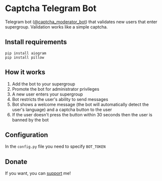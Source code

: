 # Captcha Telegram Bot
Telegram bot ([@captcha_moderator_bot](https://t.me/captcha_moderator_bot)) that validates new users that enter supergroup. Validation works like a simple captcha.

## Install requirements
`pip install aiogram`<br>
`pip install pillow`

## How it works
1. Add the bot to your supergroup<br>
2. Promote the bot for administrator privileges<br>
3. A new user enters your supergroup<br>
4. Bot restricts the user's ability to send messages<br>
5. Bot shows a welcome message (the bot will automatically detect the user's language) and a captcha button to the user<br>
6. If the user doesn't press the button within 30 seconds then the user is banned by the bot

## Configuration
In the `config.py` file you need to specify `BOT_TOKEN`

## Donate
If you want, you can [support](https://destream.net/live/iterweb/donate) me!